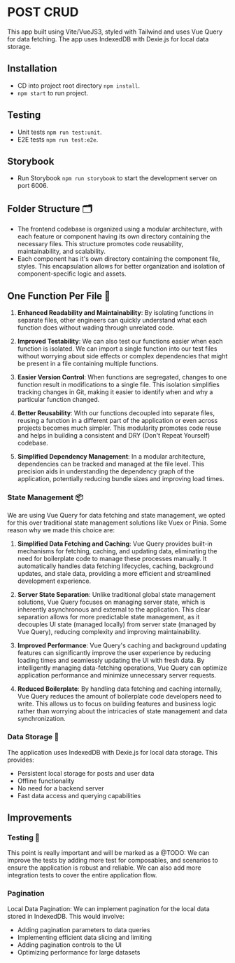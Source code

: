 # POST CRUD

This app built using Vite/VueJS3, styled with Tailwind and uses Vue Query for data fetching. The app uses IndexedDB with Dexie.js for local data storage.

## Installation

- CD into project root directory `npm install`.
- `npm start` to run project.

## Testing

- Unit tests `npm run test:unit`.
- E2E tests `npm run test:e2e`.

## Storybook

- Run Storybook `npm run storybook` to start the development server on port 6006.

## Folder Structure 🗂️

- The frontend codebase is organized using a modular architecture, with each feature or component having its own directory containing the necessary files. This structure promotes code reusability, maintainability, and scalability.
- Each component has it's own directory containing the component file, styles. This encapsulation allows for better organization and isolation of component-specific logic and assets.

## One Function Per File 📁

1. **Enhanced Readability and Maintainability**: By isolating functions in separate files, other engineers can quickly understand what each function does without wading through unrelated code.

2. **Improved Testability**: We can also test our functions easier when each function is isolated. We can import a single function into our test files without worrying about side effects or complex dependencies that might be present in a file containing multiple functions.

3. **Easier Version Control**: When functions are segregated, changes to one function result in modifications to a single file. This isolation simplifies tracking changes in Git, making it easier to identify when and why a particular function changed.

4. **Better Reusability**: With our functions decoupled into separate files, reusing a function in a different part of the application or even across projects becomes much simpler. This modularity promotes code reuse and helps in building a consistent and DRY (Don't Repeat Yourself) codebase.

5. **Simplified Dependency Management**: In a modular architecture, dependencies can be tracked and managed at the file level. This precision aids in understanding the dependency graph of the application, potentially reducing bundle sizes and improving load times.

### State Management 📦

We are using Vue Query for data fetching and state management, we opted for this over traditional state management solutions like Vuex or Pinia. Some reason why we made this choice are:

1. **Simplified Data Fetching and Caching**: Vue Query provides built-in mechanisms for fetching, caching, and updating data, eliminating the need for boilerplate code to manage these processes manually. It automatically handles data fetching lifecycles, caching, background updates, and stale data, providing a more efficient and streamlined development experience.

2. **Server State Separation**: Unlike traditional global state management solutions, Vue Query focuses on managing server state, which is inherently asynchronous and external to the application. This clear separation allows for more predictable state management, as it decouples UI state (managed locally) from server state (managed by Vue Query), reducing complexity and improving maintainability.

3. **Improved Performance**: Vue Query's caching and background updating features can significantly improve the user experience by reducing loading times and seamlessly updating the UI with fresh data. By intelligently managing data-fetching operations, Vue Query can optimize application performance and minimize unnecessary server requests.

4. **Reduced Boilerplate**: By handling data fetching and caching internally, Vue Query reduces the amount of boilerplate code developers need to write. This allows us to focus on building features and business logic rather than worrying about the intricacies of state management and data synchronization.

### Data Storage 💾

The application uses IndexedDB with Dexie.js for local data storage. This provides:

- Persistent local storage for posts and user data
- Offline functionality
- No need for a backend server
- Fast data access and querying capabilities

## Improvements

### Testing 🧪

This point is really important and will be marked as a @TODO:
We can improve the tests by adding more test for composables, and scenarios to ensure the application is robust and reliable. We can also add more integration tests to cover the entire application flow.

### Pagination

Local Data Pagination:
We can implement pagination for the local data stored in IndexedDB. This would involve:

- Adding pagination parameters to data queries
- Implementing efficient data slicing and limiting
- Adding pagination controls to the UI
- Optimizing performance for large datasets
